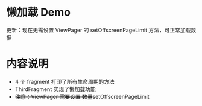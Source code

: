 # 懒加载 Demo
更新：现在无需设置 ViewPager 的 setOffscreenPageLimit 方法，可正常加载数据
# 内容说明
* 4 个 fragment 打印了所有生命周期的方法
* ThirdFragment 实现了懒加载功能
* ~~注意：ViewPager 需要设置  数量~~setOffscreenPageLimit